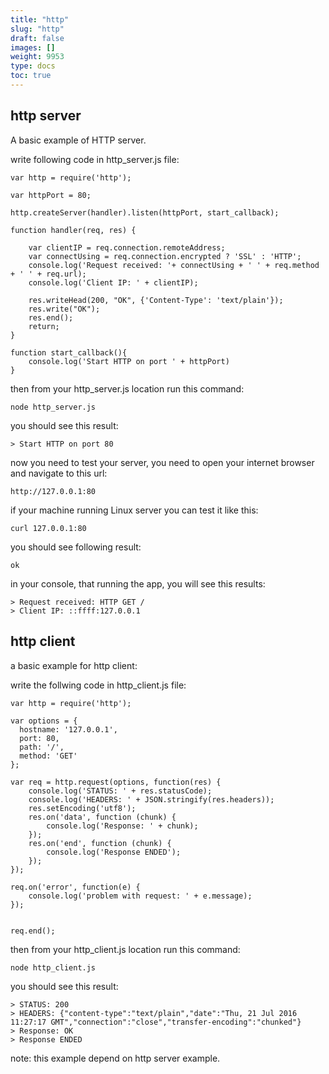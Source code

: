 ```yaml
---
title: "http"
slug: "http"
draft: false
images: []
weight: 9953
type: docs
toc: true
---
```


## http server
A basic example of HTTP server.

write following code in http_server.js file:

    var http = require('http');
    
    var httpPort = 80;
    
    http.createServer(handler).listen(httpPort, start_callback);
    
    function handler(req, res) {
        
        var clientIP = req.connection.remoteAddress;
        var connectUsing = req.connection.encrypted ? 'SSL' : 'HTTP';
        console.log('Request received: '+ connectUsing + ' ' + req.method + ' ' + req.url);
        console.log('Client IP: ' + clientIP);
    
        res.writeHead(200, "OK", {'Content-Type': 'text/plain'});
        res.write("OK");
        res.end();        
        return;
    }
    
    function start_callback(){
        console.log('Start HTTP on port ' + httpPort)
    }

then from your http_server.js location run this command:

    node http_server.js

you should see this result:

    > Start HTTP on port 80

now you need to test your server, you need to open your internet browser and navigate to this url:

    http://127.0.0.1:80


if your machine running Linux server you can test it like this:

    curl 127.0.0.1:80

you should see following result:

    ok

in your console, that running the app, you will see this results:

    > Request received: HTTP GET /
    > Client IP: ::ffff:127.0.0.1



## http client
a basic example for http client:

write the follwing code in http_client.js file:

    var http = require('http');
    
    var options = {
      hostname: '127.0.0.1',
      port: 80,
      path: '/',
      method: 'GET'
    };
    
    var req = http.request(options, function(res) {
        console.log('STATUS: ' + res.statusCode);
        console.log('HEADERS: ' + JSON.stringify(res.headers));
        res.setEncoding('utf8');
        res.on('data', function (chunk) {
            console.log('Response: ' + chunk);
        });
        res.on('end', function (chunk) {
            console.log('Response ENDED');
        });
    });
    
    req.on('error', function(e) {
        console.log('problem with request: ' + e.message);
    });
    
    
    req.end();



then from your http_client.js location run this command:

    node http_client.js

you should see this result:

    > STATUS: 200
    > HEADERS: {"content-type":"text/plain","date":"Thu, 21 Jul 2016 11:27:17 GMT","connection":"close","transfer-encoding":"chunked"}
    > Response: OK
    > Response ENDED

note: this example depend on http server example.

